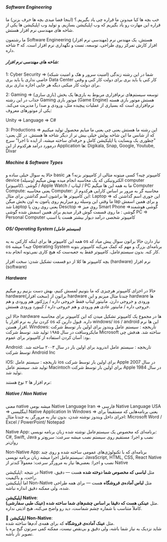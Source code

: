 ##### Software Engineering
خب بچه ها کیا میدونن ما قراره چی یاد بگیریم.؟ (اینجا فضا میدی بچه ها حرف بزنن)
ما قراره این مهارت رو یاد بگیریم که وب اپلیکیشن بسازیم.
و تولید وب اپلیکیشن ها یکی از شاخه های مهندسی نرم افزار هستش.

ما رشتمون Software Engineering (مهندسی نرم افزار) هستش،
یک مهندس نرم افزار کارش تمرکز روی طراحی، توسعه، تست و نگهداری نرم افزار است.
که ۳ شاخه داره.

##### شاخه های مهندسی نرم افزار:
1: Cyber Security => (امنیت سرور و هک و امنیت شبکه)
شما در این رشته زندگی خاصی نداری یا باید بری Data Center کار کنی یا باید بری برای دولت کار کنی و وقتی برای دولت کار میکنی دیگه هر جایی اجازه نداری بری.

2: Gaming => (بازی سازی)
توسعه سیستم‌های نرم‌افزاری مربوط به بازی‌ها 
یک بخش جذاب در این رشته Gaming
موتور بازی (Game Engine) هستش
موتور بازی هسته نرم‌افزاری است که بسیاری از عملیات پیچیده مثل، ورودی و صدا را مدیریت می‌کند. 
یکی از موتورهای معروف:

Unity => Language => C#


3: Productions => 
این رشته ما هستش یعنی چی یعنی ما میایم محصول تولید میکنیم که از شانس ما این شاخه پولش خیلی بیش تر از دیگر شاخه ها هستش.
در کل یعنی:
"چطوری یک وبسایت یا اپلیکیشن کامل و حرفه‌ای ساخته میشه، از ایده تا اجرا"
سرچ درمورد درآمد هرکدوم از این Application ها:
Digikala, Snap, Google, Youtube, Divar

##### Machine & Software Types
حالا یه سوال خیلی ساده و basic
کامپیوتر چیه؟ کسی میتونه مثالی از کامپیوتر بزنه؟
هر device (وسیله) الکترونیکی که یک محاسبه انجام میده بهش میگیم computer (کامپیوتر).
گوشی / Apple Watch / لپتاپ / PC ما به همه این ها میگیم Computer 
Compute: یعنی محاسبه
Computer: محاسبه گر
 به مرور بر اساس کارایی هرکدوم از این کامپیوتر ها براشون اسم گذاشتن 
 برای مثال:
 Laptop => این جوری اسم گذاشتن که ما وقتی این وسیله رو میزاریم روی پامون به اون بخش میگن
 lap
 و برای همین اسمش شد Laptop یعنی روی رون پا
 Desctop => روی میز 
 Smart Phone =>گوشی هوشمند 
 گوشی : ما روی قسمت گوش قرار میدیم برای همین اسمش شده گوشی
 PC => Personal Computer
 کامپیوتر شخصی 
درآمد دیوار بیشتر هست یا اسنپ
##### OS/ Operating System (سیستم عامل)
همه این کامپیوتر ها برای اینکه کارکنن به یه os نیاز دارن
حالا براتون سوال پیش میاد که os چیه؟ میشه Operating System 
برنامه‌ای بزرگ و مهم که کمک می‌کنه کامپیوتر بتونه کار کنه.
بدون سیستم‌عامل، کامپیوتر فقط یه جعبه‌ست که هیچ کاری نمی‌تونه انجام بده.

بچه کامپیوتر ها کلا از دو قسمت تشکیل شدن:
سخت افزار (hardware)
نرم افزار (software)

##### Hardware 
حالا در اجزای کامپیوتر هرچیزی که ما بتونیم لمسش کنیم، بهش دست بزنیم رو میگیم hardware(سخت افزار)
براتون از hardware چندتا مثال میزنم و این hardware ها ورودی و خروجی دارن.
مانیتور لپتاپ فقط خروجی داره / پرژکتور هم ورودی و هم خروجی داره / مانیتور عادی هم ورودی و هم خروجی داره / کیبورد ورودی هستش.

حالا این hardware ها در مجموع یک کامپیوتر تشکیل میدن که این کامپیوتر برای محاسبه کردن نیاز به نرم افزار یا os داره.
قبول دارین که windows/ ios / android این ها نرم افزار هستن.
Windows:
تاریخچه : سیستم عامل ویندوز برای اولین بار توسط شرکت مایکروسافت در سال ۱۹۸۵ تولید شد.
توسط شرکت Microsoft ساخته شد.
هدفش چی بود: آسان کردن استفاده از کامپیوتر برای عموم.

Android: 
تاریخچه : سیستم عامل اندروید برای اولین بار در سال ۲۰۰۳ ساخته شد. توسط شرکت Android Inc

iOS: 
تاریخچه : 
	سیستم عامل ios برای اولین بار توسط شرکت Apple در سال 2007 تولید شد.
	سیستم عامل Macintoch برای اولین بار توسط شرکت Apple در سال 1984 تولید شد.

نرم افزار ها ۲ نوع هستند:
##### Native / Non Native 
معنی native میشه بومی
Native Language Iran => فارسی 
Native Language USA => اینگلیسی 
Native Application In Windows =>
یعنی برنامه‌هایی که مستقیماً برای اجرای داخل ویندوز نوشته شدن، بدون نیاز به مرورگر.
یه چندتا مثال: 
Microsoft Word / Excel / PowerPoint/ Notepad

Native App:
برنامه‌ای که مخصوص یک سیستم‌عامل نوشته شده
زبان برنامه نویسی: C#, Swift, Java
نصب و اجرا: مستقیم روی سیستم نصب میشه
سرعت: سریع‌تر و روان‌تر

Non-Native App:
برنامه‌ای که با تکنولوژی‌های عمومی ساخته شده و روی چند سیستم‌عامل اجرا میشه
زبان برنامه نویسی: JavaScript, HTML, CSS, React Native
نصب و اجرا: بعضی‌ها نیاز به مرورگر
سرعت: معمولاً کندتر از Native

در نتیجه :اپلیکیشن Native مثل **لباسی که مخصوص شما دوخته شده** هست — دقیق، راحت، و باکیفیت.  
اما اپلیکیشن Non-Native مثل **لباس آماده‌ی فروشگاه** هست — برای همه طراحی شده، ولی ممکنه دقیق اندازه نباشه.

**اپلیکیشن Native**:  
مثل **عینکی هست که دقیقا بر اساس چشم‌های شما ساخته شده (عینک طبی سفارشی)**.  
کاملاً متناسب با شماره چشم شماست، دید رو واضح می‌کنه، هیچ اذیتی نداره.

🔹 **اپلیکیشن Non-Native**:  
مثل **عینک آماده‌ی فروشگاه** که برای همه‌ی آدم‌ها ساخته شده.  
شاید نزدیک به نیاز شما باشه، ولی دقیق و بی‌نقص نیست، ممکنه کمی سرتون گیج بره یا تصویر تار باشه.


